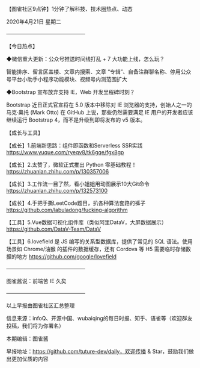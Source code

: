 【图雀社区9点钟】1分钟了解科技、技术圈热点、动态

2020年4月21日  星期二

———————————————     

【今日热点】   

 ◆微信重大更新：公众号推送时间线打乱 + 7 大功能上线，怎么玩？

智能排序、留言区盖楼、文章内搜索、文章 “专辑”、自备注群聊名称、停用公众号平台小助手小程序功能模块、视频号内测范围扩大

 ◆Bootstrap 宣布放弃支持 IE，Web 开发里程碑时刻？

Bootstrap 近日正式官宣将在 5.0 版本中移除对 IE 浏览器的支持，创始人之一的马克·奥托 (Mark Otto) 在 GitHub 上说，那些仍然需要满足 IE 用户的开发者应该继续运行 Bootstrap 4，而不是升级到即将发布的 v5 版本。

【成长与工具】   

【成长】1.前端新思路：组件即函数和Serverless SSR实践 https://www.yuque.com/ryeqv8/tk6gqe/fgx8gp

【成长】2.太赞了，微软正式推出 Python 零基础教程！https://zhuanlan.zhihu.com/p/130357006

【成长】3.工作流一目了然，看小姐姐用动图展示10大Git命令 https://zhuanlan.zhihu.com/p/132573100

【成长】4.手把手撕LeetCode题目，扒各种算法套路的裤子 https://github.com/labuladong/fucking-algorithm

【工具】5.Vue数据可视化组件库（类似阿里DataV，大屏数据展示） https://github.com/DataV-Team/DataV

【工具】6.lovefield 是 JS 编写的关系型数据库，提供了常见的 SQL 语法。使用场景如 Chrome/油猴 的插件的数据缓存，还有 Cordova 等 H5 需要临时存储数据的地方 https://github.com/google/lovefield

——————————————— 

图雀酱说：前端苦 IE 久矣

———————————————

以上早报由图雀社区汇总整理   

信息来源：infoQ、开源中国、wubaiqing的每日时报、知乎、语雀等（欢迎群友投稿，我们将为你署名）

本期编辑：图雀酱

早报地址：https://github.com/tuture-dev/daily，欢迎传播 & Star，鼓励我们做出更加优质的内容